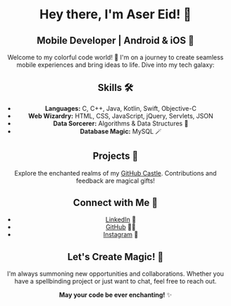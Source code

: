 <div align="center">

# Hey there, I'm Aser Eid! 👋
## Mobile Developer | Android & iOS 🚀

Welcome to my colorful code world! 🎨 I'm on a journey to create seamless mobile experiences and bring ideas to life. Dive into my tech galaxy:

## Skills 🛠️
- **Languages:** C, C++, Java, Kotlin, Swift, Objective-C
- **Web Wizardry:** HTML, CSS, JavaScript, jQuery, Servlets, JSON
- **Data Sorcerer:** Algorithms & Data Structures 🧙
- **Database Magic:** MySQL 🪄

## Projects 🚧
Explore the enchanted realms of my [GitHub Castle](https://github.com/asereid56). Contributions and feedback are magical gifts!

## Connect with Me 🌌
- [LinkedIn](https://www.linkedin.com/in/asereid56/) 💼
- [GitHub](https://github.com/asereid56) 🧙‍♂️
- [Instagram](https://www.instagram.com/asereid56) 📸

## Let's Create Magic! 🌟
I'm always summoning new opportunities and collaborations. Whether you have a spellbinding project or just want to chat, feel free to reach out.

**May your code be ever enchanting!** ✨

</div>
